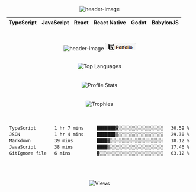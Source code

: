 <!-- src/template/README.liquid -->
<div align="center">

<!-- src/template/header.liquid -->
![header-image](https://capsule-render.vercel.app/api?type=waving&color=0:FF79C6,100:8f42fd&text=Hey!%20Jay%20here...&animation=fadeIn&fontSize=48&fontAlignY=40&height=200&fontColor=F8F0FF)

<div align="center">

| TypeScript | JavaScript | React | React Native | Godot | BabylonJS |
| ------------- | ------------- | ------------- | ------------- | ------------- | ------------- |

</div>

<br>


<!-- src/template/contact.liquid -->
![header-image](https://img.shields.io/badge/LinkedIn-0077B5?style=flat-square&logo=linkedin&logoColor=white) [![header-image](assets/notion_badge.png)](https://jayypluss.notion.site/Portfolio-d1e992c932fe4d01b21b8bb5843aa4c1)
<br>
<br>


<!-- src/template/content.liquid -->
<img src="https://github-readme-stats.vercel.app/api/top-langs/?username=jayypluss&theme=jolly&hide=c%2B%2B" alt="Top Languages"/>
<br>
<br>
<br>

<img src="https://github-readme-stats.vercel.app/api?username=jayypluss&theme=jolly&show_icons=true&hide=prs,contribs" alt="Profile Stats"/>
<br>
<br>
<br>

<img src="https://github-profile-trophy.vercel.app/?username=jayypluss&theme=dracula" alt="Trophies"/>
<br>
<br>
<br>

<!--START_SECTION:waka-->

```txt
TypeScript       1 hr 7 mins     ███████▓░░░░░░░░░░░░░░░░░   30.59 %
JSON             1 hr 4 mins     ███████▒░░░░░░░░░░░░░░░░░   29.30 %
Markdown         39 mins         ████▓░░░░░░░░░░░░░░░░░░░░   18.12 %
JavaScript       38 mins         ████▒░░░░░░░░░░░░░░░░░░░░   17.46 %
GitIgnore file   6 mins          ▓░░░░░░░░░░░░░░░░░░░░░░░░   03.12 %
```

<!--END_SECTION:waka-->

<br>
<br>
<br>

<img src="https://komarev.com/ghpvc/?username=jayypluss" alt="Views"/>
<br>


</div>
